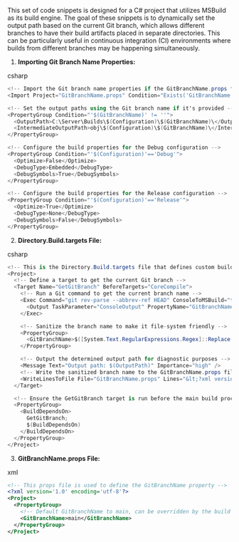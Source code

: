 This set of code snippets is designed for a C# project that utilizes MSBuild as its build engine. The goal of these snippets is to dynamically set the output path based on the current Git branch, which allows different branches to have their build artifacts placed in separate directories. This can be particularly useful in continuous integration (CI) environments where builds from different branches may be happening simultaneously.

1.  **Importing Git Branch Name Properties:**

csharp

```csharp
<!-- Import the Git branch name properties if the GitBranchName.props file exists -->
<Import Project="GitBranchName.props" Condition="Exists('GitBranchName.props')" />

<!-- Set the output paths using the Git branch name if it's provided -->
<PropertyGroup Condition="'$(GitBranchName)' != ''">
  <OutputPath>C:\Server\Builds\$(Configuration)\$(GitBranchName)\</OutputPath>
  <IntermediateOutputPath>obj\$(Configuration)\$(GitBranchName)\</IntermediateOutputPath>
</PropertyGroup>

<!-- Configure the build properties for the Debug configuration -->
<PropertyGroup Condition="'$(Configuration)'=='Debug'">
  <Optimize>False</Optimize>
  <DebugType>Embedded</DebugType>
  <DebugSymbols>True</DebugSymbols>
</PropertyGroup>

<!-- Configure the build properties for the Release configuration -->
<PropertyGroup Condition="'$(Configuration)'=='Release'">
  <Optimize>True</Optimize>
  <DebugType>None</DebugType>
  <DebugSymbols>False</DebugSymbols>
</PropertyGroup>
```

2.  **Directory.Build.targets File:**

csharp

```csharp
<!-- This is the Directory.Build.targets file that defines custom build steps -->
<Project>
  <!-- Define a target to get the current Git branch -->
  <Target Name="GetGitBranch" BeforeTargets="CoreCompile">
    <!-- Run a Git command to get the current branch name -->
    <Exec Command="git rev-parse --abbrev-ref HEAD" ConsoleToMSBuild="true" IgnoreExitCode="true">
      <Output TaskParameter="ConsoleOutput" PropertyName="GitBranchName" />
    </Exec>

    <!-- Sanitize the branch name to make it file-system friendly -->
    <PropertyGroup>
      <GitBranchName>$([System.Text.RegularExpressions.Regex]::Replace($(GitBranchName), '[\\/:*?"&lt;&gt;|]', '_'))</GitBranchName>
    </PropertyGroup>

    <!-- Output the determined output path for diagnostic purposes -->
    <Message Text="Output path: $(OutputPath)" Importance="high" />
    <!-- Write the sanitized branch name to the GitBranchName.props file -->
    <WriteLinesToFile File="GitBranchName.props" Lines="&lt;?xml version='1.0' encoding='utf-8'?&gt;&#xD;&#xA;&lt;Project&gt;&#xD;&#xA;  &lt;PropertyGroup&gt;&#xD;&#xA;    &lt;GitBranchName&gt;$(GitBranchName)&lt;/GitBranchName&gt;&#xD;&#xA;  &lt;/PropertyGroup&gt;&#xD;&#xA;&lt;/Project&gt;" Overwrite="true" />
  </Target>

  <!-- Ensure the GetGitBranch target is run before the main build process -->
  <PropertyGroup>
    <BuildDependsOn>
      GetGitBranch;
      $(BuildDependsOn)
    </BuildDependsOn>
  </PropertyGroup>
</Project>
```

3.  **GitBranchName.props File:**

xml

```xml
<!-- This props file is used to define the GitBranchName property -->
<?xml version='1.0' encoding='utf-8'?>
<Project>
  <PropertyGroup>
    <!-- Default GitBranchName to main, can be overridden by the build process -->
    <GitBranchName>main</GitBranchName>
  </PropertyGroup>
</Project>
```
